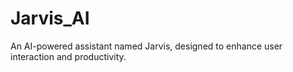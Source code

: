 # Jarvis_AI
An AI-powered assistant named Jarvis, designed to enhance user interaction and productivity.
